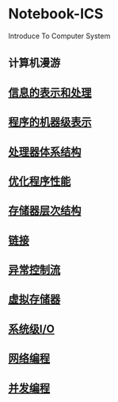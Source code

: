 # Notebook-ICS

Introduce To Computer System

## 计算机漫游

## [信息的表示和处理](ch2/README.md)

## [程序的机器级表示](ch3/README.md)

## [处理器体系结构](ch4/README.md)

## [优化程序性能](ch5/README.md)

## [存储器层次结构](ch6/README.md)

## [链接](ch7/README.md)

## [异常控制流](ch8/README.md)

## [虚拟存储器](ch9/README.md)

## [系统级I/O](ch10/README.md)

## [网络编程](ch11/README.md)

## [并发编程](ch12/README.md)
